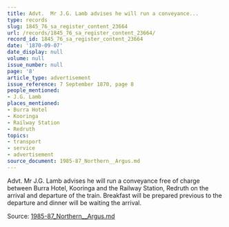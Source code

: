 ```yaml
---
title: Advt.  Mr J.G. Lamb advises he will run a conveyance...
type: records
slug: 1845_76_sa_register_content_23664
url: /records/1845_76_sa_register_content_23664/
record_id: 1845_76_sa_register_content_23664
date: '1870-09-07'
date_display: null
volume: null
issue_number: null
page: '8'
article_type: advertisement
issue_reference: 7 September 1870, page 8
people_mentioned:
- J.G. Lamb
places_mentioned:
- Burra Hotel
- Kooringa
- Railway Station
- Redruth
topics:
- transport
- service
- advertisement
source_document: 1985-87_Northern__Argus.md
---
```


Advt.  Mr J.G. Lamb advises he will run a conveyance free of charge between Burra Hotel, Kooringa and the Railway Station, Redruth on the arrival and departure of the train.  Breakfast will be prepared previous to the departure and dinner will be waiting the arrival.

Source: [1985-87_Northern__Argus.md](/downloads/markdown/1985-87_Northern__Argus.md)
